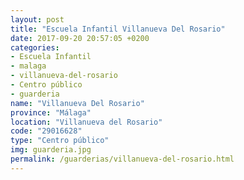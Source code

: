 ```yaml
---
layout: post
title: "Escuela Infantil Villanueva Del Rosario"
date: 2017-09-20 20:57:05 +0200
categories:
- Escuela Infantil
- malaga
- villanueva-del-rosario
- Centro público
- guarderia
name: "Villanueva Del Rosario"
province: "Málaga"
location: "Villanueva del Rosario"
code: "29016628"
type: "Centro público"
img: guarderia.jpg
permalink: /guarderias/villanueva-del-rosario.html
---
```

